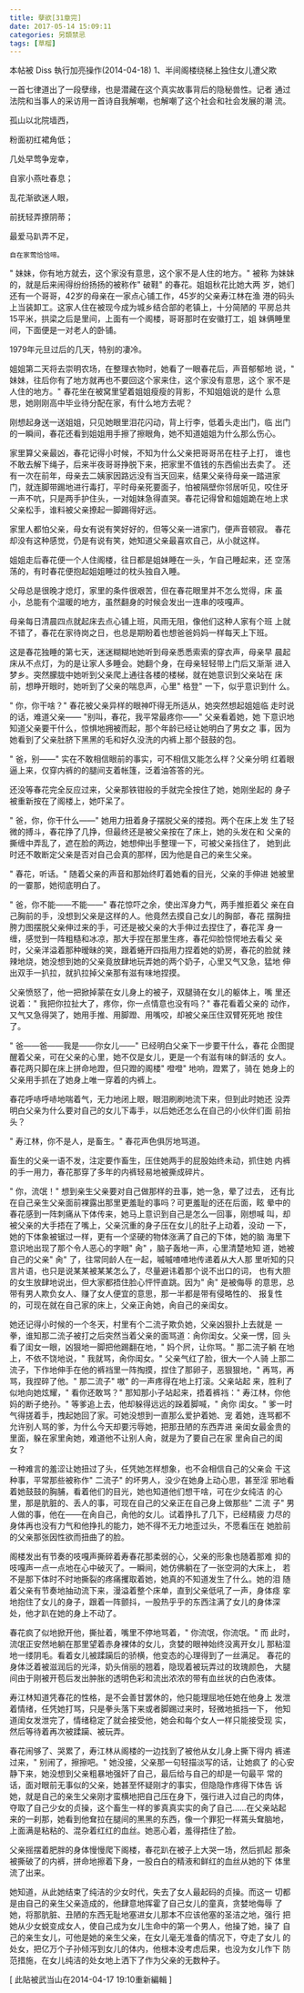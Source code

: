 ```yaml
---
title: 孽欲[31章完]
date: 2017-05-14 15:09:11
categories: 另類禁忌
tags: [草榴]
---
```

本帖被 Diss 執行加亮操作(2014-04-18)
1、半间阁楼绕梯上独住女儿遭父欺

一首七律道出了一段孽缘，也是潜藏在这个真实故事背后的隐秘兽性。记者
通过法院和当事人的采访用一首诗自我解嘲，也解嘲了这个社会和社会发展的潮
流。

孤山以北院墙西，

粉面初红裙角低；

几处早莺争宠幸，

自家小燕吐春息；

乱花渐欲迷人眼，

前抚轻弄撩阴蒂；

最爱马趴弄不足，

    自在家莺恰恰啼。

" 妹妹，你有地方就去，这个家没有意思，这个家不是人住的地方。" 被称
为妹妹的，就是后来闹得纷纷扬扬的被称作" 破鞋" 的春花。姐姐秋花比她大两
岁，她们还有一个哥哥，42岁的母亲在一家点心铺工作，45岁的父亲寿江林在渔
港的码头上当装卸工。这家人住在被现今成为城乡结合部的老镇上，十分简陋的
平房总共15平米，拱梁之后是里间，上面有一个阁楼，哥哥那时在安徽打工，姐
妹俩睡里间，下面便是一对老人的卧铺。

1979年元旦过后的几天，特别的凄冷。

姐姐第二天将去崇明农场，在整理衣物时，她看了一眼春花后，声音郁郁地
说，" 妹妹，往后你有了地方就再也不要回这个家来住，这个家没有意思，这个
家不是人住的地方。" 春花坐在被窝里望着姐姐瘦瘦的背影，不知姐姐说的是什
么意思，她刚刚高中毕业待分配在家，有什么地方去呢？

刚想起身送一送姐姐，只见她眼里泪花闪动，背上行李，低着头走出门，临
出门的一瞬间，春花还看到姐姐用手擦了擦眼角，她不知道姐姐为什么那么伤心。

家里算父亲最凶，春花记得小时候，不知为什么父亲把哥哥吊在柱子上打，
谁也不敢去解下绳子，后来半夜哥哥挣脱下来，把家里不值钱的东西偷出去卖了。
还有一次在前年，母亲去二姨家因路远没有当天回来，结果父亲待母亲一踏进家
门，就连脚带踢地进行毒打，平时母亲死要面子，怕被隔壁你邻居听见，咬住牙
一声不吭，只是两手护住头，一对姐妹急得直哭。春花记得曾和姐姐跪在地上求
父亲松手，谁料被父亲撩起一脚踢得好远。

家里人都怕父亲，母女有说有笑好好的，但等父亲一进家门，便声音顿寂。
春花却没有这种感觉，仍是有说有笑，她知道父亲最喜欢自己，从小就这样。

姐姐走后春花便一个人住阁楼，往日都是姐妹睡在一头，乍自己睡起来，还
空荡荡的，有时春花便抱起姐姐睡过的枕头独自入睡。

父母总是很晚才熄灯，家里的条件很艰苦，但在春花眼里并不怎么觉得，床
虽小，总能有个温暖的地方，虽然翻身的时候会发出一连串的吱嘎声。

母亲每日清晨四点就起床去点心铺上班，风雨无阻，像他们这种人家有个班
上就不错了，春花在家待岗之日，也总是期盼着也想爸爸妈妈一样每天上下班。

这是春花独睡的第七天，迷迷糊糊地她听到母亲悉悉索索的穿衣声，母亲早
晨起床从不点灯，为的是让家人多睡会。她翻个身，在母亲轻轻带上门后又渐渐
进入梦乡。突然朦胧中她听到父亲爬上通往各楼的楼梯，就在她意识到父亲站在
床前，想睁开眼时，她听到了父亲的喘息声，心里" 格登" 一下，似乎意识到什
么。

" 你，你干啥？" 春花被父亲异样的眼神吓得无所适从，她突然想起姐姐临
走时说的话，难道父亲―― "别叫，春花，我平常最疼你――" 父亲看着她，她
下意识地知道父亲要干什么，惊惧地拥被而起，那个年龄已经让她明白了男女之
事，因为她看到了父亲肚脐下黑黑的毛和好久没洗的内裤上那个鼓鼓的包。

" 爸，别――" 实在不敢相信眼前的事实，可不相信又能怎么样？父亲分明
红着眼逼上来，仅穿内裤的的腿间支着帐篷，泛着油答答的光。

还没等春花完全反应过来，父亲那铁钳般的手就完全按住了她，她刚坐起的
身子被重新按在了阁楼上，她吓呆了。

" 爸，你，你干什么――" 她用力扭着身子摆脱父亲的搂抱。两个在床上发
生了轻微的搏斗，春花挣了几挣，但最终还是被父亲按在了床上，她的头发在和
父亲的撕缠中弄乱了，遮在脸的两边，她想伸出手整理一下，可被父亲挡住了，
她到此时还不敢断定父亲是否对自己会真的那样，因为他是自己的亲生父亲。

" 春花，听话。" 随着父亲的声音和那始终盯着她看的目光，父亲的手伸进
她被里的一霎那，她彻底明白了。

" 爸，你不能――不能――" 春花惊吓之余，使出浑身力气，两手推拒着父
亲在自己胸前的手，没想到父亲是这样的人。他竟然去摸自己女儿的胸部，春花
摆胸扭胯力图摆脱父亲伸过来的手，可还是被父亲的大手伸过去捏住了，春花浑
身一缠，感觉到一阵粗糙和冰凉，那大手捏在那里生疼，春花仰脸惊愕地去看父
亲时，父亲洋溢着那种暧昧的笑，跟着蜷开四指用力捏着她的奶房，春花的脸就
辣辣地烧，她没想到她的父亲竟放肆地玩弄她的两个奶子，心里又气又急，猛地
伸出双手一扒拉，就扒拉掉父亲那有滋有味地捏摸。

父亲愤怒了，他一把掀掉蒙在女儿身上的被子，双腿骑在女儿的躯体上，嘴
里还说着：" 我把你拉扯大了，疼你，你一点情意也没有吗？" 春花看着父亲的
动作，又气又急得哭了，她用手推、用脚蹬、用嘴咬，却被父亲压住双臂死死地
按住了。

" 爸――爸――我是――你女儿――" 已经明白父亲下一步要干什么，春花
企图提醒着父亲，可在父亲的心里，她不仅是女儿，更是一个有滋有味的鲜活的
女人。春花两只脚在床上拼命地蹬，但只蹬的阁楼" 噔噔" 地响，蹬累了，骑在
她身上的父亲用手抓在了她身上唯一穿着的内裤上。

春花呼哧呼哧地喘着气，无力地闭上眼，眼泪刷刷地流下来，但到此时她还
没弄明白父亲为什么要对自己的女儿下毒手，以后她还怎么在自己的小伙伴们面
前抬头？

" 寿江林，你不是人，是畜生。" 春花声色俱厉地骂道。

畜生的父亲一语不发，注定要作畜生，压住她两手的屁股始终未动，抓住她
内裤的手一用力，春花那穿了多年的内裤轻易地被撕成碎片。

" 你，流氓！" 想到亲生父亲要对自己做那样的丑事，她一急，晕了过去，
还有比在自己亲生父亲面前裸露出那里更羞耻的事吗？可更羞耻的还在后面，眩
晕中的春花感到一阵刺痛从下体传来，她马上意识到自己是怎么一回事，刚想喊
叫，却被父亲的大手捂在了嘴上，父亲沉重的身子压在女儿的肚子上动着，没动
一下，她的下体象被锯过一样，更有一个坚硬的物体涨满了自己的下体，她的脑
海里下意识地出现了那个令人恶心的字眼" 肏" ，脑子轰地一声，心里清楚地知
道，她被自己的父亲" 肏" 了，往常同龄人在一起，嘁嘁喳喳地传递着从大人那
里听知的只言片语，也只是说某某被某某怎么了，尽量避讳着那个说不出口的词，
也有大胆的女生放肆地说出，但大家都捂住脸心怦怦直跳。因为" 肏" 是被侮辱
的意思，总带有男人欺负女人、赚了女人便宜的意思，那一半都是带有侵略性的、
报复性的，可现在就在自己家的床上，父亲正肏她，肏自己的亲闺女。

她还记得小时候的一个冬天，村里有个二流子欺负她，父亲凶狠扑上去就是
一拳，谁知那二流子被打之后突然当着父亲的面骂道：肏你闺女。父亲一愣，回
头看了闺女一眼，凶狠地一脚把他踢翻在地，" 妈个屄，让你骂。" 那二流子躺
在地上，不依不饶地说，" 我就骂，肏你闺女。" 父亲气红了脸，很大一个人骑
上那二流子，下作地伸手在他的裤裆里一阵掏摸，捏住了那卵子，恶狠狠地，"
再骂，再骂，我捏碎了他。" 那二流子" 嗷" 的一声疼得在地上打滚。父亲站起
来，胜利了似地向她炫耀，" 看你还敢骂？" 那知那小子站起来，捂着裤裆："
寿江林，你他妈的断子绝孙。" 等爹追上去，他却躲得远远的跺着脚喊，" 肏你
闺女。" 爹一时气得搓着手，拽起她回了家。可她没想到一直那么爱护着她、宠
着她，连骂都不允许别人骂的爹，为什么今天却要污辱她，把那丑陋的东西弄进
亲闺女最金贵的里面，躲在家里肏她，难道他不让别人肏，就是为了要自己在家
里肏自己的闺女？

一种难言的羞涩让她扭过了头，任凭她怎样想象，也不会相信自己的父亲会
干这种事，平常那些被称作" 二流子" 的坏男人，没少在她身上动心思，甚至淫
邪地看着她鼓鼓的胸脯，看着他们的目光，她也知道他们想干啥，可在少女纯洁
的心里，那是肮脏的、丢人的事，可现在自己的父亲正在自己身上做那些" 二流
子" 男人做的事，他在――在肏自己，肏他的女儿。试着挣扎了几下，已经精疲
力尽的身体再也没有力气和他挣扎的能力，她不得不无力地歪过头，不愿看压在
她脸前的父亲那张因性欲而扭曲了的脸。

阁楼发出有节奏的吱嘎声撕碎着寿春花那柔弱的心，父亲的形象也随着那难
抑的吱嘎声一点一点地在心中破灭了。一瞬间，她仿佛躺在了一张空洞的大床上，
若不是那下体时不时地撕裂的疼痛攫取着她，她真的不知道发生了什么。她的泪
随着父亲有节奏地抽动流下来，漫溢着整个床单，直到父亲低吼了一声，身体痉
挛地抱住了女儿的身子，跟着一阵颤抖，一股热乎乎的东西注满了女儿的身体深
处，他才趴在她的身上不动了。

春花疯了似地掀开他，撕扯着，嘴里不停地骂着，" 你流氓，你流氓。" 而
此时，流氓正安然地躺在那里望着赤身裸体的女儿，贪婪的眼神始终没离开女儿
那粘湿地一缕阴毛。看着女儿被蹂躏后的骄横，他变态的心理得到了一丝满足。
春花的身体泛着被滋润后的光泽，奶头俏丽的翘着，隐现着被玩弄过的玫瑰颜色，
大腿间由于刚被开苞后发出肿胀的透明色彩和流出浓浓的带有血丝状的白色液体。

寿江林知道凭春花的性格，是不会善甘罢休的，他只能理屈地任她在他身上
发泄着情绪，任凭她打骂，只是拳头落下来或者脚踢过来时，轻微地抵挡一下，
他知道闺女发泄完了，情绪稳定了就会接受他，她会和每个女人一样只能接受现
实，然后等待着再次被蹂躏、被玩弄。

春花闹够了、哭累了，寿江林从阁楼的一边找到了被他从女儿身上撕下得内
裤递过来，" 别闹了，擦擦吧。" 她没接，父亲那一句轻描淡写的话，让她疯了
的心安静下来，她没想到父亲粗暴地强奸了自己，最后给与自己的却是一句最平
常的话，面对眼前无事似的父亲，她甚至怀疑刚才的事实，但隐隐作疼得下体告
诉她，就是自己的亲生父亲刚才蛮横地把自己压在身下，强行进入过自己的肉体，
夺取了自己少女的贞操，这个畜生一样的爹真真实实的肏了自己……在父亲站起
来的一刹那，她看到他耷拉在腿间的黑黑的东西，像一个罪犯一样蔫头耷脑地，
上面满是粘粘的、混杂着红红的血丝。她恶心着，羞得捂住了脸。

父亲摇摆着肥胖的身体慢慢爬下阁楼，春花趴在被子上大哭一场，然后抓起
那条被撕破了的内裤，拼命地擦着下身，一股白白的精液和鲜红的血丝从她的下
体里流了出来。

她知道，从此她结束了纯洁的少女时代，失去了女人最起码的贞操。而这一
切都是由自己的亲生父亲造成的，他肆意地挥霍了自己女儿的童真，贪婪地侮辱
了她，将那肮脏、丑陋的东西无耻地塞进女儿那本不应该他塞的圣洁之地，强行
把她从少女蜕变成女人，使自己成为女儿生命中的第一个男人，他操了她，操了
自己的亲生女儿，可他是她的亲生父亲，在女儿毫无准备的情况下，夺走了女儿
的处女，把亿万个子孙倾泻到女儿的体内，他根本没考虑后果，也没为女儿作下
防范措施，在女儿纯洁的处女地上洒下了作为父亲的无数种子。


[ 此貼被武当山在2014-04-17 19:10重新編輯 ]